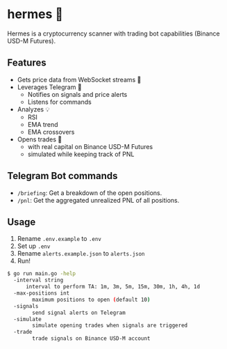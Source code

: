 # hermes 💎
Hermes is a cryptocurrency scanner with trading bot capabilities (Binance USD-M Futures).

## Features
- Gets price data from WebSocket streams 🔌
- Leverages Telegram 🔔
  - Notifies on signals and price alerts
  - Listens for commands
- Analyzes 💡
  - RSI
  - EMA trend
  - EMA crossovers
- Opens trades 💸
  - with real capital on Binance USD-M Futures
  - simulated while keeping track of PNL

## Telegram Bot commands
- `/briefing`: Get a breakdown of the open positions.
- `/pnl`: Get the aggregated unrealized PNL of all positions.

## Usage
1. Rename `.env.example` to `.env`
2. Set up `.env`
3. Rename `alerts.example.json` to `alerts.json`
4. Run!

```bash
$ go run main.go -help
  -interval string
      interval to perform TA: 1m, 3m, 5m, 15m, 30m, 1h, 4h, 1d
  -max-positions int
    	maximum positions to open (default 10)
  -signals
    	send signal alerts on Telegram
  -simulate
    	simulate opening trades when signals are triggered
  -trade
    	trade signals on Binance USD-M account
```